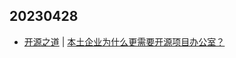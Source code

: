 ## 20230428
- [开源之道](https://opensourceway.community/) | [本土企业为什么更需要开源项目办公室？](https://www.opensourceway.community/posts/open-source-conference/open-atom-summit-2023-ospo-subforum/)

